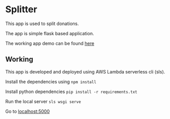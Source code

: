 # Splitter
This app is used to split donations.

The app is simple flask based application.

The working app demo can be found [here](https://haxd6ya32g.execute-api.ap-south-1.amazonaws.com/dev)

## Working

This app is developed and deployed using AWS Lambda serverless cli (sls).

Install the dependencies using `npm install`

Install python dependencies `pip install -r requirements.txt`

Run the local server `sls wsgi serve`

Go to [localhost:5000](http://localhost:5000)

